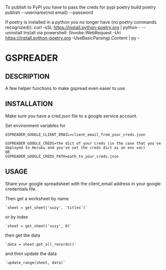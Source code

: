To publish to PyPi you have to pass the creds for pypi
poetry build
poetry publish --username(not email) --password

If poetry is installed in a python you no longer have (no poetry commands recognized)):
curl -sSL https://install.python-poetry.org | python - --uninstall
Install via powershell:
(Invoke-WebRequest -Uri https://install.python-poetry.org -UseBasicParsing).Content | py -

# GSPREADER
## DESCRIPTION
A few helper functions to make gspread even easer to use.

## INSTALLATION
Make sure you have a cred.json file to a google service account.

Set environment variables for 

    GSPREADER_GOOGLE_CLIENT_EMAIL=client_email_from_your_creds.json

    GSPREADER_GOOGLE_CREDS=the dict of your creds (in the case that you've deployed to Heroku and you've set the creds dict as an env var)
    OR
    GSPREADER_GOOGLE_CREDS_PATH=path_to_your_creds.json
    

## USAGE
Share your google spreadsheet with the client_email address in your google credentials file.

Then get a worksheet by name

    `sheet = get_sheet('suzy', 'titles')`

or by index

    `sheet = get_sheet('suzy', 0)`

then get the data

    `data = sheet.get_all_records()`

and then update the data

    `update_range(sheet, data)`
